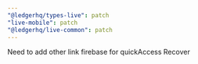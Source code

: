 ```yaml
---
"@ledgerhq/types-live": patch
"live-mobile": patch
"@ledgerhq/live-common": patch
---
```


Need to add other link firebase for quickAccess Recover
